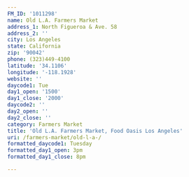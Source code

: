 ```yaml
---
FM_ID: '1011298'
name: Old L.A. Farmers Market
address_1: North Figueroa & Ave. 58
address_2: ''
city: Los Angeles
state: California
zip: '90042'
phone: (323)449-4100
latitude: '34.1106'
longitude: '-118.1928'
website: ''
daycode1: Tue
day1_open: '1500'
day1_close: '2000'
daycode2: ''
day2_open: ''
day2_close: ''
category: Farmers Market
title: 'Old L.A. Farmers Market, Food Oasis Los Angeles'
uri: /farmers-market/old-l-a-/
formatted_daycode1: Tuesday
formatted_day1_open: 3pm
formatted_day1_close: 8pm

---
```

